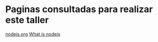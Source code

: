# Paginas consultadas para realizar este taller

[nodejs.org](https://nodejs.org)
[What is nodejs](https://www.simplilearn.com/tutorials/nodejs-tutorial/what-is-nodejs)